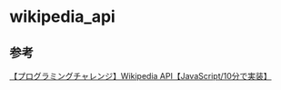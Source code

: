 # wikipedia_api

## 参考
[【プログラミングチャレンジ】Wikipedia API【JavaScript/10分で実装】
](https://www.youtube.com/watch?v=x__oPtzW-eA&list=PLs3eD4QT7ow5iMCjrC2eueXceA-ViBRLt&index=3)
